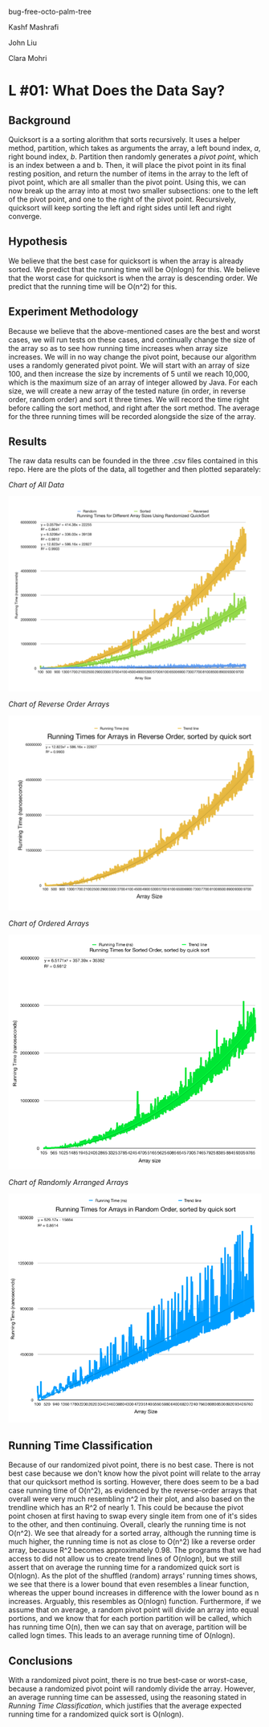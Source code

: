 bug-free-octo-palm-tree


Kashf Mashrafi

John Liu

Clara Mohri

# L #01: What Does the Data Say?

## Background
  Quicksort is a a sorting alorithm that sorts recursively. It uses a helper method, partition, which takes as arguments the array, a left bound index, *a*, right bound index, *b*. Partition then randomly generates a *pivot point*, which is an index between a and b. Then, it will place the pivot point in its final resting position, and return the number of items in the array to the left of pivot point, which are all smaller than the pivot point. Using this, we can now break up the array into at most two smaller subsections: one to the left of the pivot point, and one to the right of the pivot point. Recursively, quicksort will keep sorting the left and right sides until left and right converge. 

## Hypothesis

  We believe that the best case for quicksort is when the array is already sorted. We predict that the running time will be O(nlogn) for this. 
  We believe that the worst case for quicksort is when the array is descending order. We predict that the running time will be O(n^2) for this.

## Experiment Methodology
  Because we believe that the above-mentioned cases are the best and worst cases, we will run tests on these cases, and continually change the size of the array so as to see how running time increases when array size increases. We will in no way change the pivot point, because our algorithm uses a randomly generated pivot point.
  We will start with an array of size 100, and then increase the size by increments of 5 until we reach 10,000, which is the maximum size of an array of integer allowed by Java. For each size, we will create a new array of the tested nature (in order, in reverse order, random order) and sort it three times. We will record the time right before calling the sort method, and right after the sort method. The average for the three running times will be recorded alongside the size of the array.

## Results 
  The raw data results can be founded in the three .csv files contained in this repo. Here are the plots of the data, all together and then plotted separately: 

*Chart of All Data*

![alt text](https://github.com/cmohri/bug-free-octo-palm-tree/blob/master/AllTimes.png) 

*Chart of Reverse Order Arrays*

![alt text](https://github.com/cmohri/bug-free-octo-palm-tree/blob/master/Reversetimes.png)

*Chart of Ordered Arrays*

![alt text](https://github.com/cmohri/bug-free-octo-palm-tree/blob/master/SortedOrder.png)

*Chart of Randomly Arranged Arrays*

![alt text](https://github.com/cmohri/bug-free-octo-palm-tree/blob/master/Shufflegraph.png)

## Running Time Classification
  Because of our randomized pivot point, there is no best case. There is not best case because we don't know how the pivot point will relate to the array that our quicksort method is sorting. 
  However, there does seem to be a bad case running time of O(n^2), as evidenced by the reverse-order arrays that overall were very much resembling n^2 in their plot, and also based on the trendline which has an R^2 of nearly 1. This could be because the pivot point chosen at first having to swap every single item from one of it's sides to the other, and then continuing. 
  Overall, clearly the running time is not O(n^2). We see that already for a sorted array, although the running time is much higher, the running time is not as close to O(n^2) like a reverse order array, because R^2 becomes approximately 0.98. The programs that we had access to did not allow us to create trend lines of O(nlogn), but we still assert that on average the running time for a randomized quick sort is O(nlogn). As the plot of the shuffled (random) arrays' running times shows, we see that there is a lower bound that even resembles a linear function, whereas the upper bound increases in difference with the lower bound as n increases. Arguably, this resembles as O(nlogn) function. Furthermore, if we assume that on average, a random pivot point will divide an array into equal portions, and we know that for each portion partition will be called, which has running time O(n), then we can say that on average, partition will be called logn times. This leads to an average running time of O(nlogn).
  
## Conclusions
  With a randomized pivot point, there is no true best-case or worst-case, because a randomized pivot point will randomly divide the array. However, an average running time can be assessed, using the reasoning stated in *Running Time Classification*, which justifies that the average expected running time for a randomized quick sort is O(nlogn).

